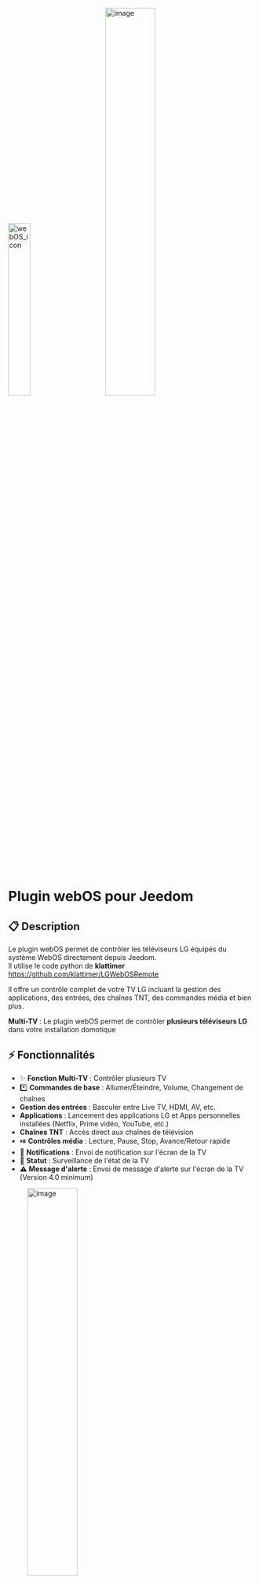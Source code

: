 <img src="https://github.com/user-attachments/assets/32f1ab24-2625-4a67-a673-53ba34378dc3" 
     alt="webOS_icon" 
     style="width:30%; height:auto;" /> 
&nbsp;&nbsp;&nbsp;&nbsp;&nbsp;&nbsp;&nbsp;&nbsp;&nbsp;&nbsp;
<img src="https://github.com/user-attachments/assets/01deb7fa-6b1c-4a43-afdb-e1ea276d6f5f" 
     alt="image" 
     style="width:45%; height:auto;" />


# Plugin webOS pour Jeedom

## 📋 Description

Le plugin webOS permet de contrôler les téléviseurs LG équipés du système WebOS directement depuis Jeedom.  
Il utilise le code python de **klattimer** https://github.com/klattimer/LGWebOSRemote

Il offre un contrôle complet de votre TV LG incluant la gestion des applications, des entrées, des chaînes TNT, des commandes média et bien plus.

**Multi-TV** : Le plugin webOS permet de contrôler **plusieurs téléviseurs LG** dans votre installation domotique

## ⚡ Fonctionnalités

- ✨ **Fonction Multi-TV** : Contrôler plusieurs TV
- *️⃣ **Commandes de base** : Allumer/Éteindre, Volume, Changement de chaînes
-  **Gestion des entrées** : Basculer entre Live TV, HDMI, AV, etc.
-  **Applications** : Lancement des applications LG et Apps personnelles installées (Netflix, Prime vidéo, YouTube, etc.)
-  **Chaînes TNT** : Accès direct aux chaînes de télévision
- ⏯️ **Contrôles média** : Lecture, Pause, Stop, Avance/Retour rapide
- 💬 **Notifications** : Envoi de notification sur l'écran de la TV
- 🔄 **Statut** : Surveillance de l'état de la TV
- ⚠️ **Message d'alerte** : Envoi de message d'alerte sur l'écran de la TV (Version 4.0 minimum)


&nbsp;&nbsp;&nbsp;&nbsp;&nbsp;&nbsp;&nbsp;&nbsp;&nbsp;&nbsp;<img src="https://github.com/user-attachments/assets/2cca607e-4b15-405c-abc8-88589e50ab36" 
     alt="image" 
     style="width:45%; height:auto;" />

## 🚀 Installation

1. Rendez-vous dans le Market Jeedom
2. Recherchez "webOS" 
3. Cliquez sur "Installer"
4. Activez le plugin
5. Attendez l'installation des dépendances (lancement automatique)

## ⚙️ Configuration

  ### 1️⃣ Activation de LG Connect Apps  
  
<img src="https://github.com/user-attachments/assets/a17c6726-2efc-401d-a6e5-33d343ed99e5" 
     alt="image" 
     style="width:30%; height:auto;" />

  **Important** : Avant toute configuration dans Jeedom, vous devez activer **LG Connect Apps** sur votre TV LG :

  1. Sur votre TV LG, accédez au menu de configuration
  2. Allez dans **Réseau** → **LG Connect Apps**
  3. **Activez** l'option

  ### 2️⃣ Configuration dans Jeedom

  1. Allez dans **Plugins** → **Multimédia** → **webOS**
  2. Cliquez sur **Ajouter** pour créer un nouvel équipement
  3. Donnez un nom à votre TV
  4. Configurez les paramètres :
     - Saissisez l'adresse IP de votre TV LG
     > **Note** : Si vous laissez l'adresse IP vide, le plugin tentera une découverte automatique
     - Association LG Connect Apps : Laissez ce champ vide lors de la première configuration.
  5. Choisissez les groupes de commandes à créer :
     | Groupe | Description |
     |--------|-------------|
     | **Commandes principales** | Allumer, Éteindre, Volume, Chaînes, Notification, Message d'alerte |
     | **Entrées** | Live TV, HDMI, AV  |
     | **Contrôles média** | Lecture, Pause, Stop, etc. |
     | **Applications** | Les applications que vous avez installées sur votre TV (Netflix, Prime Vidéo, YouTube, etc.) |
     | **Chaînes TNT** | Chaînes TNT de télévision |

      #### Option
      **TOUJOURS PRET** : Cochez cette case si la fonction **"Toujours Prêt"** est disponible et activée sur votre TV.
      (fonction disponible selon la version de votre TV).

  ### 3️⃣ Association avec la TV ! La TV doit etre impérativement allumée !

  1. **Sauvegardez** votre equipement
  2. Une fenêtre apparaîtra sur votre TV demandant l'autorisation de la connexion
  3. **Acceptez** la connexion sur votre TV
  4. L'association se fait automatiquement
  5. Les informations de la TV sont récupérées automatiquement : Modèle, Version WebOS, Adresse MAC

---

  ## 🖥️ Interface utilisateur

  ### 📊 Dashboard

  Le widget sur le dashboard affiche :
  - **Indicateur d'état** : Vert (allumée) / Rouge (éteinte)
  - **Sections organisées** :
    - Commandes principales
    - Entrées
    - Contrôles média
    - Applications
    - Chaînes TNT

  ### ⚙️ Configuration de l'équipement 

  L'interface de configuration est organisée en onglets :

  1. **Équipement** : Configuration générale
  2. **Commandes principales** : Gestion des commandes essentielles
  3. **Entrées** : Gestion des entrées
  4. **Contrôles média** : Commandes de lecture
  5. **Applications** : Liste des apps
  6. **Chaînes TNT** : Liste des chaînes TNT


---
## 🔧 Résolution des problèmes

  #### 🔍 La TV n'est pas détectée
  - Vérifiez que **LG Connect Apps** est activé
  - Vérifiez que la TV et Jeedom sont sur le même réseau local
  - Essayez de redémarrer votre TV
  - Vérifiez l'adresse IP de la TV

  #### 🔗 La connexion avec la TV échoue
  - Supprimez "authenticated" et ressayez
  - Vérifiez que vous acceptez bien la connexion sur la TV

  #### 📱 Applications manquantes
  - Téléviseur allumée, sauvegardez à nouveau l'équipement pour forcer la récupération

---

## ❓ Questions fréquentes (FAQ)

### 📺 Q: Puis-je contrôler plusieurs TV ?
**R:** Oui, créez un équipement par TV. Chaque TV aura ses propres commandes et configuration.

### 📺 Q: Quand je sauvegarde mon équipepement, jeedom tourne en rond ?
**R:** Toutes les modifications doivent etre faites télévision allumées.

### 🐌 Q: Les commandes sont lentes ?
**R:** Cela peut être normal selon la version WebOS. Les TV plus récentes sont généralement plus réactives.

### 🔄 Q: Comment réinitialiser l'association ?
**R:** Supprimez **authenticated** dans la configuration et sauvegardez. Le processus d'appairage redémarrera.

### 📱 Q: Certaines applications n'apparaissent pas ?
**R:** Le plugin filtre automatiquement les applications système. Seules les applications utilisateur sont affichées.

## 🆘 Support et communauté

- **Documentation** : [Documentation ](https://didier3l.github.io/webOS-Documentation/)
- **Changelog** : [Historique des versions](https://didier3l.github.io/webOS-Documentation/changelog)
- **Forum** : [Community Jeedom](https://community.jeedom.com/tag/plugin-webOS)

---

*Cette documentation est maintenue à jour avec la dernière version du plugin. N'hésitez pas à consulter le changelog pour les nouveautés.*

